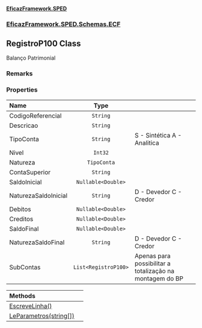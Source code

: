 #### [EficazFramework.SPED](EficazFrameworkSPED.md 'EficazFramework SPED')
### [EficazFramework.SPED.Schemas.ECF](EficazFramework.SPED.Schemas.ECF.md 'EficazFramework.SPED.Schemas.ECF')

## RegistroP100 Class

Balanço Patrimonial

### Remarks
### Properties

| Name | Type | |
| :--- | :---: | :--- |
| CodigoReferencial | `String` |  |
| Descricao | `String` |  |
| TipoConta | `String` | S - Sintética            A - Analitica |
| Nivel | `Int32` |  |
| Natureza | `TipoConta` |  |
| ContaSuperior | `String` |  |
| SaldoInicial | `Nullable<Double>` |  |
| NaturezaSaldoInicial | `String` | D - Devedor            C - Credor |
| Debitos | `Nullable<Double>` |  |
| Creditos | `Nullable<Double>` |  |
| SaldoFinal | `Nullable<Double>` |  |
| NaturezaSaldoFinal | `String` | D - Devedor            C - Credor |
| SubContas | `List<RegistroP100>` | Apenas para possibilitar a totalização na montagem do BP |

| Methods | |
| :--- | :--- |
| [EscreveLinha()](EficazFramework.SPED.Schemas.ECF/RegistroP100/EscreveLinha().md 'EficazFramework.SPED.Schemas.ECF.RegistroP100.EscreveLinha()') | |
| [LeParametros(string[])](EficazFramework.SPED.Schemas.ECF/RegistroP100/LeParametros(string[]).md 'EficazFramework.SPED.Schemas.ECF.RegistroP100.LeParametros(string[])') | |
